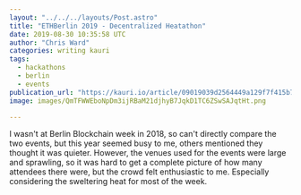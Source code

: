```yaml
---
layout: "../../../layouts/Post.astro"
title: "ETHBerlin 2019 - Decentralized Heatathon"
date: 2019-08-30 10:35:58 UTC
author: "Chris Ward"
categories: writing kauri
tags:
  - hackathons
  - berlin
  - events
publication_url: "https://kauri.io/article/09019039d2564449a129f7f415b79187"
image: images/QmTFWWEboNpDm3ijRBaM21djhyB7JqkD1TC6ZSwSAJqtHt.png

---
```


I wasn't at Berlin Blockchain week in 2018, so can't directly compare the two events, but this year seemed busy to me, others mentioned they thought it was quieter. However, the venues used for the events were large and sprawling, so it was hard to get a complete picture of how many attendees there were, but the crowd felt enthusiastic to me. Especially considering the sweltering heat for most of the week.

